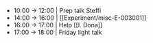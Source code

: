 - 10:00 -> 12:00 | Prep talk Steffi
- 14:00 -> 16:00 | [[Experiment/misc-E-003001]]
- 16:00 -> 17:00 | Help [[I. Dona]]
- 17:00 -> 18:00 | Friday light talk